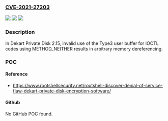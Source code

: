 ### [CVE-2021-27203](https://cve.mitre.org/cgi-bin/cvename.cgi?name=CVE-2021-27203)
![](https://img.shields.io/static/v1?label=Product&message=n%2Fa&color=blue)
![](https://img.shields.io/static/v1?label=Version&message=n%2Fa&color=blue)
![](https://img.shields.io/static/v1?label=Vulnerability&message=n%2Fa&color=brighgreen)

### Description

In Dekart Private Disk 2.15, invalid use of the Type3 user buffer for IOCTL codes using METHOD_NEITHER results in arbitrary memory dereferencing.

### POC

#### Reference
- https://www.rootshellsecurity.net/rootshell-discover-denial-of-service-flaw-dekart-private-disk-encryption-software/

#### Github
No GitHub POC found.

